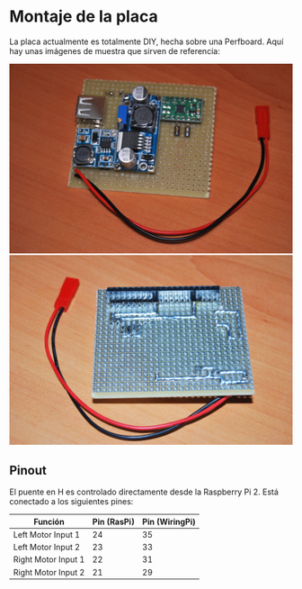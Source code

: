 # Montaje de la placa
La placa actualmente es totalmente DIY, hecha sobre una Perfboard. Aquí hay unas imágenes de muestra que sirven de referencia:

![Shield](/assets/RdAmbassador_shield.jpg)
![Shield back](/assets/RdAmbassador_shield_back.jpg)

## Pinout
El puente en H es controlado directamente desde la Raspberry Pi 2. Está conectado a los siguientes pines:

| Función | Pin (RasPi) | Pin (WiringPi) |
| ------- | ------------| -------------- |
| Left Motor Input 1 | 24 | 35 |
| Left Motor Input 2 | 23 | 33 |
| Right Motor Input 1 | 22 | 31 |
| Right Motor Input 2 | 21 | 29 |